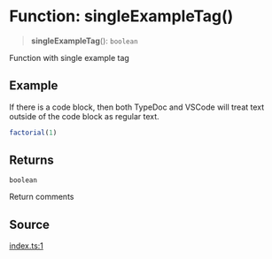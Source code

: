 # Function: singleExampleTag()

> **singleExampleTag**(): `boolean`

Function with single example tag

## Example

If there is a code block, then both TypeDoc and VSCode will treat
text outside of the code block as regular text.

```ts
factorial(1)
```

## Returns

`boolean`

Return comments

## Source

[index.ts:1](http://source-url)
